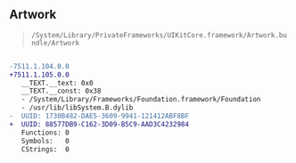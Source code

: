 ## Artwork

> `/System/Library/PrivateFrameworks/UIKitCore.framework/Artwork.bundle/Artwork`

```diff

-7511.1.104.0.0
+7511.1.105.0.0
   __TEXT.__text: 0x0
   __TEXT.__const: 0x38
   - /System/Library/Frameworks/Foundation.framework/Foundation
   - /usr/lib/libSystem.B.dylib
-  UUID: 1730B482-DAE5-3609-9941-121412ABF8BF
+  UUID: 88577DB9-C162-3D09-B5C9-AAD3C4232984
   Functions: 0
   Symbols:   0
   CStrings:  0

```
